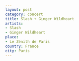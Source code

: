 ```yaml
---
layout: post
category: concert
title: Slash + Ginger Wildheart
artists: 
- Slash
- Ginger Wildheart
place: 
- Le Zénith de Paris
country: France
city: Paris
---
```



